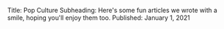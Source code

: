 Title: Pop Culture
Subheading: Here's some fun articles we wrote with a smile, hoping you'll enjoy them too.
Published: January 1, 2021
